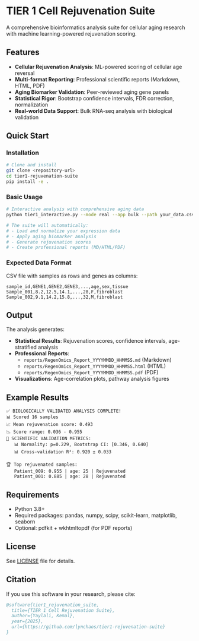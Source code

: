 # TIER 1 Cell Rejuvenation Suite

A comprehensive bioinformatics analysis suite for cellular aging research with machine learning-powered rejuvenation scoring.

## Features

- **Cellular Rejuvenation Analysis**: ML-powered scoring of cellular age reversal
- **Multi-format Reporting**: Professional scientific reports (Markdown, HTML, PDF)
- **Aging Biomarker Validation**: Peer-reviewed aging gene panels
- **Statistical Rigor**: Bootstrap confidence intervals, FDR correction, normalization
- **Real-world Data Support**: Bulk RNA-seq analysis with biological validation

## Quick Start

### Installation

```bash
# Clone and install
git clone <repository-url>
cd tier1-rejuvenation-suite
pip install -e .
```

### Basic Usage

```bash
# Interactive analysis with comprehensive aging data
python tier1_interactive.py --mode real --app bulk --path your_data.csv

# The suite will automatically:
# - Load and normalize your expression data
# - Apply aging biomarker analysis
# - Generate rejuvenation scores
# - Create professional reports (MD/HTML/PDF)
```

### Expected Data Format

CSV file with samples as rows and genes as columns:
```csv
sample_id,GENE1,GENE2,GENE3,...,age,sex,tissue
Sample_001,8.2,12.5,14.1,...,28,F,fibroblast
Sample_002,9.1,14.2,15.8,...,32,M,fibroblast
```

## Output

The analysis generates:
- **Statistical Results**: Rejuvenation scores, confidence intervals, age-stratified analysis
- **Professional Reports**: 
  - `reports/RegenOmics_Report_YYYYMMDD_HHMMSS.md` (Markdown)
  - `reports/RegenOmics_Report_YYYYMMDD_HHMMSS.html` (HTML)  
  - `reports/RegenOmics_Report_YYYYMMDD_HHMMSS.pdf` (PDF)
- **Visualizations**: Age-correlation plots, pathway analysis figures

## Example Results

```
✅ BIOLOGICALLY VALIDATED ANALYSIS COMPLETE!
📊 Scored 16 samples
📈 Mean rejuvenation score: 0.493
📉 Score range: 0.036 - 0.955
🔬 SCIENTIFIC VALIDATION METRICS:
   📊 Normality: p=0.229, Bootstrap CI: [0.346, 0.640]
   📊 Cross-validation R²: 0.920 ± 0.033

🏆 Top rejuvenated samples:
   Patient_009: 0.955 | age: 25 | Rejuvenated
   Patient_001: 0.885 | age: 28 | Rejuvenated
```

## Requirements

- Python 3.8+
- Required packages: pandas, numpy, scipy, scikit-learn, matplotlib, seaborn
- Optional: pdfkit + wkhtmltopdf (for PDF reports)
## License

See [LICENSE](LICENSE) file for details.

## Citation

If you use this software in your research, please cite:

```bibtex
@software{tier1_rejuvenation_suite,
  title={TIER 1 Cell Rejuvenation Suite},
  author={Yaylali, Kemal},
  year={2025},
  url={https://github.com/lynchaos/tier1-rejuvenation-suite}
}
